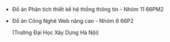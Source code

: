 - Đồ án Phân tích thiết kế hệ thống thông tin - Nhóm 11 66PM2
- Đồ án Công Nghê Web nâng cao - Nhóm 6 66P2
  
  (Trường Đại Học Xây Dựng Hà Nội)
